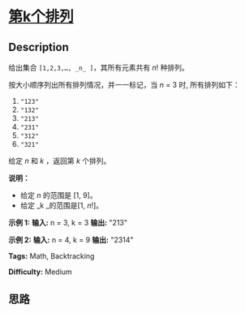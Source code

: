 # [第k个排列][title]

## Description

给出集合 `[1,2,3,…, _n_ ]`，其所有元素共有  _n_! 种排列。

按大小顺序列出所有排列情况，并一一标记，当  _n_ = 3 时, 所有排列如下：

  1. `"123"`
  2. `"132"`
  3. `"213"`
  4. `"231"`
  5. `"312"`
  6. `"321"`

给定  _n_ 和  _k_ ，返回第  _k_  个排列。

**说明：**

  * 给定 _n_  的范围是 [1, 9]。
  * 给定 _k  _的范围是[1,   _n_!]。

**示例  1:**
            **输入:** n = 3, k = 3    **输出:** "213"    

**示例  2:**
            **输入:** n = 4, k = 9    **输出:** "2314"    


**Tags:** Math, Backtracking

**Difficulty:** Medium

## 思路

[title]: https://leetcode-cn.com/problems/permutation-sequence
